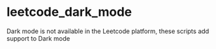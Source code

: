 # leetcode_dark_mode
Dark mode is not available in the Leetcode platform, these scripts add support to Dark mode

